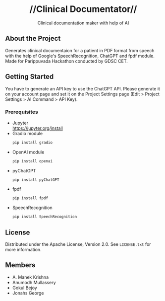 <h1 align="center">//Clinical Documentator//</h1>
<p align="center">Clinical documentation maker with help of AI</p>

## About the Project
Generates clinical documentaion for a patient in PDF format from speech with the help of Google's SpeechRecognition, ChatGPT and fpdf module. Made for Parippuvada Hackathon conducted by GDSC CET.

## Getting Started
You have to generate an API key to use the ChatGPT API. Please generate it on your account page and set it on the Project Settings page (Edit > Project Settings > AI Command > API Key).

### Prerequisites
* Jupyter <br>
    https://jupyter.org/install
* Gradio module
    ```sh
    pip install gradio
    ```
* OpenAI module
    ```sh
    pip install openai
    ```
* pyChatGPT
    ```sh
    pip install pyChatGPT
    ```
* fpdf
    ```sh
    pip install fpdf
    ```
* SpeechRecognition
    ```sh
    pip install SpeechRecognition
    ```

## License
Distributed under the Apache License, Version 2.0. See `LICENSE.txt` for more information.

## Members
* A. Manek Krishna
* Anumodh Mullassery
* Gokul Bejoy
* Jonahs George
